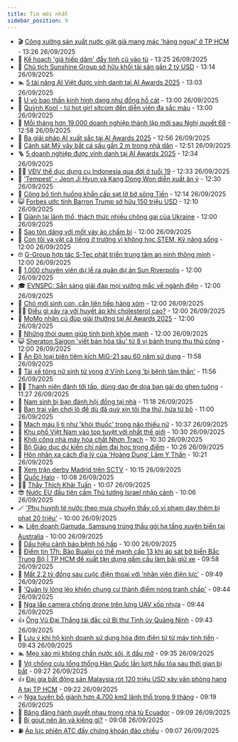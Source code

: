 ```yaml
---
title: Tim mới nhất
sidebar_position: 9
---
```


<!-- vnexpress-tin-moi-nhat:START -->
- 🎬 [Công xưởng sản xuất nước giặt giả mang mác &#39;hàng ngoại&#39; ở TP HCM](https://vnexpress.net/cong-xuong-san-xuat-nuoc-giat-gia-mang-mac-hang-ngoai-o-tp-hcm-4944190.html) - 13:26 26/09/2025
- 🐎 [Kế hoạch &#39;giả hiếp dâm&#39; đẩy tình cũ vào tù](https://vnexpress.net/ke-hoach-gia-hiep-dam-day-tinh-cu-vao-tu-4944173.html) - 13:25 26/09/2025
- 🦍 [Chủ tịch Sunshine Group sở hữu khối tài sản gần 2 tỷ USD](https://vnexpress.net/chu-tich-sunshine-group-so-huu-khoi-tai-san-gan-2-ty-usd-4944161.html) - 13:14 26/09/2025
- 🏊 [5 tài năng AI Việt được vinh danh tại AI Awards 2025](https://vnexpress.net/5-tai-nang-ai-viet-duoc-vinh-danh-tai-ai-awards-2025-4943546.html) - 13:03 26/09/2025
- 🎊 [U vỏ bao thần kinh hình dạng như đồng hồ cát](https://vnexpress.net/u-vo-bao-than-kinh-hinh-dang-nhu-dong-ho-cat-4943851.html) - 13:00 26/09/2025
- 🎃 [Quỳnh Kool - từ hot girl sitcom đến diễn viên đa sắc màu](https://vnexpress.net/quynh-kool-tu-hot-girl-sitcom-den-dien-vien-da-sac-mau-4943673.html) - 13:00 26/09/2025
- 🧰 [Mỗi tháng hơn 19.000 doanh nghiệp thành lập mới sau Nghị quyết 68](https://vnexpress.net/moi-thang-hon-19-000-doanh-nghiep-thanh-lap-moi-sau-nghi-quyet-68-4944182.html) - 12:58 26/09/2025
- 🔭 [Ba giải pháp AI xuất sắc tại AI Awards 2025](https://vnexpress.net/ba-giai-phap-ai-xuat-sac-tai-ai-awards-2025-4943400.html) - 12:56 26/09/2025
- 🫶 [Cảnh sát Mỹ vây bắt cá sấu gần 2 m trong nhà dân](https://vnexpress.net/canh-sat-my-vay-bat-ca-sau-gan-2-m-trong-nha-dan-4944156.html) - 12:51 26/09/2025
- 🪜 [5 doanh nghiệp được vinh danh tại AI Awards 2025](https://vnexpress.net/5-doanh-nghiep-duoc-vinh-danh-tai-ai-awards-2025-4943844.html) - 12:34 26/09/2025
- 👨‍🏫 [VĐV thể dục dụng cụ Indonesia qua đời ở tuổi 19](https://vnexpress.net/vdv-the-duc-dung-cu-indonesia-qua-doi-o-tuoi-19-4944187.html) - 12:33 26/09/2025
- 🎊 [&#39;Tempest&#39; - Jeon Ji Hyun và Kang Dong Won diễn xuất ăn ý](https://vnexpress.net/giai-tri/phim/thu-vien-phim) - 12:30 26/09/2025
- 🎊 [Công bố tình huống khẩn cấp sạt lở bờ sông Tiền](https://vnexpress.net/cong-bo-tinh-huong-khan-cap-sat-lo-bo-song-tien-4944184.html) - 12:14 26/09/2025
- 😺 [Forbes ước tính Barron Trump sở hữu 150 triệu USD](https://vnexpress.net/forbes-uoc-tinh-barron-trump-so-huu-150-trieu-usd-4944172.html) - 12:10 26/09/2025
- 🐘 [Giành lại lãnh thổ, thách thức nhiều chông gai của Ukraine](https://vnexpress.net/gianh-lai-lanh-tho-thach-thuc-nhieu-chong-gai-cua-ukraine-4943798.html) - 12:00 26/09/2025
- 🌁 [Sao tôn dáng với mốt váy áo chấm bi](https://vnexpress.net/sao-ton-dang-voi-mot-vay-ao-cham-bi-4940696.html) - 12:00 26/09/2025
- 🐲 [Con tôi vạ vật cả tiếng ở trường vì không học STEM, Kỹ năng sống](https://vnexpress.net/gio-tan-hoc-tieu-hoc-gio-tan-hoc-con-toi-va-vat-ca-tieng-o-truong-vi-khong-hoc-stem-ky-nang-song-4944107.html) - 12:00 26/09/2025
- 🤓 [G-Group hợp tác S-Tec phát triển trung tâm an ninh thông minh](https://vnexpress.net/g-group-hop-tac-s-tec-phat-trien-trung-tam-an-ninh-thong-minh-4944177.html) - 12:00 26/09/2025
- 💪 [1.000 chuyên viên dự lễ ra quân dự án Sun Riverpolis](https://vnexpress.net/1-000-chuyen-vien-du-le-ra-quan-du-an-sun-riverpolis-4944171.html) - 12:00 26/09/2025
- 🎓 [EVNSPC: Sẵn sàng giải đáp mọi vướng mắc về ngành điện](https://vnexpress.net/evnspc-san-sang-giai-dap-moi-vuong-mac-ve-nganh-dien-4944168.html) - 12:00 26/09/2025
- 🫣 [Chó mới sinh con, cắn liên tiếp hàng xóm](https://vnexpress.net/cho-moi-sinh-con-can-lien-tiep-hang-xom-4944167.html) - 12:00 26/09/2025
- 🧑‍💻 [Điều gì xảy ra với huyết áp khi cholesterol cao?](https://vnexpress.net/dieu-gi-xay-ra-voi-huyet-ap-khi-cholesterol-cao-4944082.html) - 12:00 26/09/2025
- 🐲 [MoMo nhận cú đúp giải thưởng tại AI Awards 2025](https://vnexpress.net/momo-nhan-cu-dup-giai-thuong-tai-ai-awards-2025-4944068.html) - 12:00 26/09/2025
- 🌝 [Những thói quen giúp tinh binh khỏe mạnh](https://vnexpress.net/nhung-thoi-quen-giup-tinh-binh-khoe-manh-4943884.html) - 12:00 26/09/2025
- 😺 [Sheraton Saigon &#39;viết bản hòa tấu&#39; từ 8 vị bánh trung thu thủ công](https://vnexpress.net/sheraton-saigon-viet-ban-hoa-tau-tu-8-vi-banh-trung-thu-thu-cong-4943214.html) - 12:00 26/09/2025
- 🐎 [Ấn Độ loại biên tiêm kích MiG-21 sau 60 năm sử dụng](https://vnexpress.net/an-do-loai-bien-tiem-kich-mig-21-sau-60-nam-su-dung-4944131.html) - 11:58 26/09/2025
- 🎡 [Tài xế tông nữ sinh tử vong ở Vĩnh Long &#39;bị bệnh tâm thần&#39;](https://vnexpress.net/tai-xe-tong-nu-sinh-tu-vong-o-vinh-long-bi-benh-tam-than-4944175.html) - 11:56 26/09/2025
- 👨‍🏫 [Thanh niên đánh tới tấp, dùng dao đe dọa bạn gái do ghen tuông](https://vnexpress.net/thanh-nien-danh-toi-tap-dung-dao-de-doa-ban-gai-do-ghen-tuong-4944170.html) - 11:27 26/09/2025
- 🦆 [Nam sinh bị bạn đánh hội đồng tại nhà](https://vnexpress.net/nam-sinh-bi-ban-danh-hoi-dong-tai-nha-4944098.html) - 11:18 26/09/2025
- 🚦 [Bạn trai vẫn chơi lô đề dù đã quỳ xin tôi tha thứ, hứa từ bỏ](https://vnexpress.net/co-bac-ban-trai-van-choi-lo-de-du-da-quy-xin-toi-tha-thu-hua-tu-bo-4943840.html) - 11:00 26/09/2025
- 💫 [Mạch máu li ti như &#39;khói thuốc&#39; trong não thiếu nữ](https://vnexpress.net/mach-mau-li-ti-nhu-khoi-thuoc-trong-nao-thieu-nu-4944134.html) - 10:37 26/09/2025
- 🎉 [Khu phố Việt Nam vào top tuyệt vời nhất thế giới](https://vnexpress.net/khu-pho-viet-nam-vao-top-tuyet-voi-nhat-the-gioi-4944132.html) - 10:30 26/09/2025
- 🌋 [Khởi công nhà máy hóa chất Nhơn Trạch](https://vnexpress.net/khoi-cong-nha-may-hoa-chat-nhon-trach-4944159.html) - 10:30 26/09/2025
- 🤖 [Bộ Giáo dục dự kiến chỉ nắm đại học trọng điểm](https://vnexpress.net/bo-giao-duc-du-kien-chi-nam-dai-hoc-trong-diem-4944133.html) - 10:26 26/09/2025
- 🦏 [Hôn nhân xa cách địa lý của &#39;Hoàng Dung&#39; Lâm Y Thần](https://vnexpress.net/hon-nhan-xa-cach-dia-ly-cua-hoang-dung-lam-y-than-4944151.html) - 10:21 26/09/2025
- 🦩 [Xem trận derby Madrid trên SCTV](https://vnexpress.net/xem-tran-derby-madrid-tren-sctv-4944108.html) - 10:15 26/09/2025
- 👺 [Quốc Halo](https://vnexpress.net/quoc-halo-4943983.html) - 10:08 26/09/2025
- 🧑‍🏫 [Thầy Thích Khải Tuấn](https://vnexpress.net/thay-thich-khai-tuan-4943984.html) - 10:07 26/09/2025
- 😎 [Nước EU đầu tiên cấm Thủ tướng Israel nhập cảnh](https://vnexpress.net/nuoc-eu-dau-tien-cam-thu-tuong-israel-nhap-canh-4944127.html) - 10:06 26/09/2025
- 🪄 [&#39;Phụ huynh té nước theo mưa chuyện thầy cô vi phạm dạy thêm bị phạt 20 triệu&#39;](https://vnexpress.net/day-them-hoc-them-gia-su-online-thay-co-day-them-vi-pham-bi-phat-den-20-trieu-dong-4944079.html) - 10:00 26/09/2025
- 🏊 [Liên doanh Gamuda, Samsung trúng thầu gói hạ tầng xuyên biển tại Australia](https://vnexpress.net/lien-doanh-gamuda-samsung-trung-thau-goi-ha-tang-xuyen-bien-tai-australia-4944121.html) - 10:00 26/09/2025
- 💃 [Dấu hiệu cảnh báo bệnh hô hấp](https://vnexpress.net/dau-hieu-canh-bao-benh-ho-hap-4944042.html) - 10:00 26/09/2025
- 🦆 [Điểm tin 17h: Bão Bualoi có thể mạnh cấp 13 khi áp sát bờ biển Bắc Trung Bộ | TP HCM đề xuất tận dụng gầm cầu làm bãi giữ xe](https://vnexpress.net/diem-tin-17h-bao-bualoi-co-the-manh-cap-13-khi-ap-sat-bo-bien-bac-trung-bo-tp-hcm-de-xuat-tan-dung-gam-cau-lam-bai-giu-xe-4944146.html) - 09:58 26/09/2025
- 🎊 [Mất 2,2 tỷ đồng sau cuộc điện thoại với &#39;nhân viên điện lực&#39;](https://vnexpress.net/mat-2-2-ty-dong-sau-cuoc-dien-thoai-voi-nhan-vien-dien-luc-4944027.html) - 09:49 26/09/2025
- 👺 [&#39;Quản lý lỏng lẻo khiến chung cư thành điểm nóng tranh chấp&#39;](https://vnexpress.net/quan-ly-long-leo-khien-chung-cu-thanh-diem-nong-tranh-chap-4944032.html) - 09:44 26/09/2025
- 🎡 [Nga lắp camera chống drone trên lưng UAV xốp nhựa](https://vnexpress.net/nga-lap-camera-chong-drone-tren-lung-uav-xop-nhua-4944055.html) - 09:44 26/09/2025
- 👍 [Ông Vũ Đại Thắng tái đắc cử Bí thư Tỉnh ủy Quảng Ninh](https://vnexpress.net/ong-vu-dai-thang-tai-dac-cu-bi-thu-tinh-uy-quang-ninh-4943818.html) - 09:43 26/09/2025
- 🐎 [Lưu ý khi hộ kinh doanh sử dụng hóa đơn điện tử từ máy tính tiền](https://vnexpress.net/luu-y-khi-ho-kinh-doanh-su-dung-hoa-don-dien-tu-tu-may-tinh-tien-4944139.html) - 09:43 26/09/2025
- 🏊 [Mẹo xào mì không chần nước sôi, ít dầu mỡ](https://vnexpress.net/meo-xao-mi-khong-chan-nuoc-soi-it-dau-mo-4944110.html) - 09:35 26/09/2025
- 🦩 [Vợ chồng cựu tổng thống Hàn Quốc lần lượt hầu tòa sau thời gian bị bắt](https://vnexpress.net/vo-chong-cuu-tong-thong-han-quoc-lan-luot-hau-toa-sau-thoi-gian-bi-bat-4944089.html) - 09:27 26/09/2025
- 👍 [Đại gia bất động sản Malaysia rót 120 triệu USD xây văn phòng hạng A tại TP HCM](https://vnexpress.net/dai-gia-bat-dong-san-malaysia-rot-120-trieu-usd-xay-van-phong-hang-a-tai-tp-hcm-4944073.html) - 09:22 26/09/2025
- 🔥 [Nga tuyên bố giành hơn 4.700 km2 lãnh thổ trong 9 tháng](https://vnexpress.net/nga-tuyen-bo-gianh-hon-4-700-km2-lanh-tho-trong-9-thang-4943811.html) - 09:19 26/09/2025
- 💄 [Băng đảng hành quyết nhau trong nhà tù Ecuador](https://vnexpress.net/bang-dang-hanh-quyet-nhau-trong-nha-tu-ecuador-4944117.html) - 09:09 26/09/2025
- 🤡 [Bị gout nên ăn và kiêng gì?](https://vnexpress.net/bi-gout-nen-an-va-kieng-gi-4944119.html) - 09:08 26/09/2025
- ⛽️ [Áp lực phiên ATC đẩy chứng khoán đảo chiều](https://vnexpress.net/chung-khoan-hom-nay-26-9-ap-luc-atc-day-vn-index-dao-chieu-4944116.html) - 09:07 26/09/2025<!-- vnexpress-tin-moi-nhat:END -->
